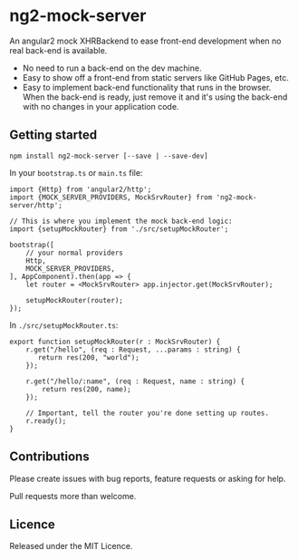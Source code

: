 ng2-mock-server
===============

An angular2 mock XHRBackend to ease front-end development when no real back-end is available.

- No need to run a back-end on the dev machine.
- Easy to show off a front-end from static servers like GitHub Pages, etc.
- Easy to implement back-end functionality that runs in the browser. When the back-end is ready, just remove it and it's using the back-end with no changes in your application code.

Getting started
---------------

    npm install ng2-mock-server [--save | --save-dev]

In your `bootstrap.ts` or `main.ts` file:

    import {Http} from 'angular2/http';
    import {MOCK_SERVER_PROVIDERS, MockSrvRouter} from 'ng2-mock-server/http';

    // This is where you implement the mock back-end logic:
    import {setupMockRouter} from './src/setupMockRouter';

    bootstrap([
        // your normal providers
        Http,
        MOCK_SERVER_PROVIDERS,
    ], AppComponent).then(app => {
        let router = <MockSrvRouter> app.injector.get(MockSrvRouter);

        setupMockRouter(router);
    });

In `./src/setupMockRouter.ts`:

    export function setupMockRouter(r : MockSrvRouter) {
        r.get("/hello", (req : Request, ...params : string) {
           return res(200, "world");
        });

        r.get("/hello/:name", (req : Request, name : string) {
            return res(200, name);
        });

        // Important, tell the router you're done setting up routes.
        r.ready();
    }

Contributions
-------------

Please create issues with bug reports, feature requests or asking for help.

Pull requests more than welcome.

Licence
-------

Released under the MIT Licence.
